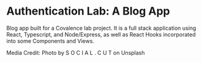 # Authentication Lab: A Blog App

Blog app built for a Covalence lab project. It is a full stack application using React, Typescript, and Node/Express, as well as React Hooks incorporated into some Components and Views.


Media Credit:
Photo by S O C I A L . C U T on Unsplash
